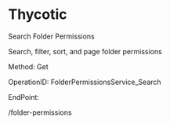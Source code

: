 #     Thycotic


Search Folder Permissions

Search, filter, sort, and page folder permissions

Method: Get

OperationID: FolderPermissionsService_Search

EndPoint:

/folder-permissions
